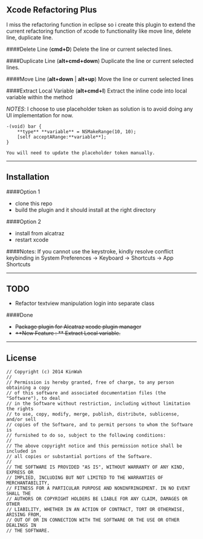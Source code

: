 ## Xcode Refactoring Plus

I miss the refactoring function in eclipse so i create this plugin to extend the
 current refactoring function of xcode to functionality like move line, delete
 line, duplicate line.

####Delete Line (**cmd+D**)
Delete the line or current selected lines.

####Duplicate Line (**alt+cmd+down**)
Duplicate the line or current selected lines.

####Move Line (**alt+down** | **alt+up**)
Move the line or current selected lines

####Extract Local Variable (**alt+cmd+l**)
Extract the inline code into local variable within the method

*NOTES*: I choose to use placeholder token as solution is to avoid doing any UI implementation for now.
```
-(void) bar {
    **type** **variable** = NSMakeRange(10, 10);
    [self acceptARange:**variable**];
}

You will need to update the placeholder token manually.
```
---
## Installation
####Option 1
* clone this repo
* build the plugin and it should install at the right directory

####Option 2
* install from alcatraz
* restart xcode

####Notes:
If you cannot use the keystroke, kindly resolve conflict keybinding in
System Preferences -> Keyboard -> Shortcuts -> App Shortcuts

---
## TODO
+ Refactor textview manipulation login into separate class

####Done
+ ~~Package plugin for Alcatraz xcode plugin manager~~
+ ~~**New Feature : ** Extract Local variable.~~

---
## License
```
// Copyright (c) 2014 KinWah
//
// Permission is hereby granted, free of charge, to any person obtaining a copy
// of this software and associated documentation files (the "Software"), to deal
// in the Software without restriction, including without limitation the rights
// to use, copy, modify, merge, publish, distribute, sublicense, and/or sell
// copies of the Software, and to permit persons to whom the Software is
// furnished to do so, subject to the following conditions:
//
// The above copyright notice and this permission notice shall be included in
// all copies or substantial portions of the Software.
//
// THE SOFTWARE IS PROVIDED "AS IS", WITHOUT WARRANTY OF ANY KIND, EXPRESS OR
// IMPLIED, INCLUDING BUT NOT LIMITED TO THE WARRANTIES OF MERCHANTABILITY,
// FITNESS FOR A PARTICULAR PURPOSE AND NONINFRINGEMENT. IN NO EVENT SHALL THE
// AUTHORS OR COPYRIGHT HOLDERS BE LIABLE FOR ANY CLAIM, DAMAGES OR OTHER
// LIABILITY, WHETHER IN AN ACTION OF CONTRACT, TORT OR OTHERWISE, ARISING FROM,
// OUT OF OR IN CONNECTION WITH THE SOFTWARE OR THE USE OR OTHER DEALINGS IN
// THE SOFTWARE.
```
